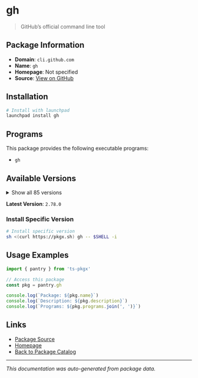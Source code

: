 # gh

> GitHub’s official command line tool

## Package Information

- **Domain**: `cli.github.com`
- **Name**: `gh`
- **Homepage**: Not specified
- **Source**: [View on GitHub](https://github.com/pkgxdev/pantry/tree/main/projects/cli.github.com/package.yml)

## Installation

```bash
# Install with launchpad
launchpad install gh
```

## Programs

This package provides the following executable programs:

- `gh`

## Available Versions

<details>
<summary>Show all 85 versions</summary>

- `2.78.0`, `2.77.0`, `2.76.2`, `2.76.1`, `2.76.0`
- `2.75.1`, `2.75.0`, `2.74.2`, `2.74.1`, `2.74.0`
- `2.73.0`, `2.72.0`, `2.71.2`, `2.71.1`, `2.71.0`
- `2.70.0`, `2.69.0`, `2.68.1`, `2.68.0`, `2.67.0`
- `2.66.1`, `2.66.0`, `2.65.0`, `2.64.0`, `2.63.2`
- `2.63.1`, `2.63.0`, `2.62.0`, `2.61.0`, `2.60.1`
- `2.60.0`, `2.59.0`, `2.58.0`, `2.57.0`, `2.56.0`
- `2.55.0`, `2.54.0`, `2.53.0`, `2.52.0`, `2.51.0`
- `2.50.0`, `2.49.2`, `2.49.1`, `2.49.0`, `2.48.0`
- `2.47.0`, `2.46.0`, `2.45.0`, `2.44.1`, `2.44.0`
- `2.43.1`, `2.43.0`, `2.42.1`, `2.42.0`, `2.41.0`
- `2.40.1`, `2.40.0`, `2.39.2`, `2.39.1`, `2.39.0`
- `2.38.0`, `2.37.0`, `2.36.0`, `2.35.0`, `2.34.0`
- `2.33.0`, `2.32.1`, `2.32.0`, `2.31.0`, `2.30.0`
- `2.29.0`, `2.27.0`, `2.26.1`, `2.26.0`, `2.25.1`
- `2.25.0`, `2.24.3`, `2.24.2`, `2.24.1`, `2.24.0`
- `2.23.0`, `2.22.1`, `2.22.0`, `2.21.2`, `2.20.2`

</details>

**Latest Version**: `2.78.0`

### Install Specific Version

```bash
# Install specific version
sh <(curl https://pkgx.sh) gh -- $SHELL -i
```

## Usage Examples

```typescript
import { pantry } from 'ts-pkgx'

// Access this package
const pkg = pantry.gh

console.log(`Package: ${pkg.name}`)
console.log(`Description: ${pkg.description}`)
console.log(`Programs: ${pkg.programs.join(', ')}`)
```

## Links

- [Package Source](https://github.com/pkgxdev/pantry/tree/main/projects/cli.github.com/package.yml)
- [Homepage](#)
- [Back to Package Catalog](../../package-catalog.md)

---

*This documentation was auto-generated from package data.*
